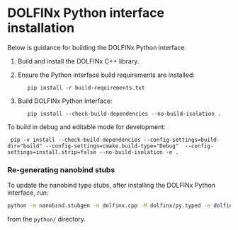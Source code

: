 # DOLFINx Python interface installation

Below is guidance for building the DOLFINx Python interface.

1. Build and install the DOLFINx C++ library.

2. Ensure the Python interface build requirements are installed:

          pip install -r build-requirements.txt

3. Build DOLFINx Python interface:

          pip install --check-build-dependencies --no-build-isolation .

To build in debug and editable mode for development:

     pip -v install --check-build-dependencies --config-settings=build-dir="build" --config-settings=cmake.build-type="Debug"  --config-settings=install.strip=false --no-build-isolation -e .

### Re-generating nanobind stubs

To update the nanobind type stubs, after installing the DOLFINx Python interface, run:
```sh
python -m nanobind.stubgen -m dolfinx.cpp -M dolfinx/py.typed -o dolfinx/cpp.pyi
```
from the `python/` directory.